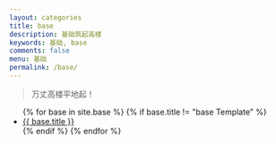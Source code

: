 ```yaml
---
layout: categories
title: base
description: 基础筑起高楼
keywords: 基础, base
comments: false
menu: 基础
permalink: /base/
---
```


> 万丈高楼平地起！

<ul class="bases">
{% for base in site.base %}
{% if base.title != "base Template" %}
<li class="bases-item"><a href="{{ site.url }}{{ base.url }}">{{ base.title }}</a></li>
{% endif %}
{% endfor %}
</ul>


